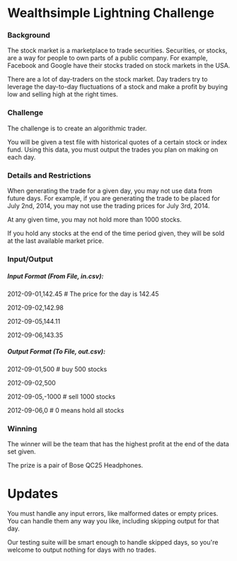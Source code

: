 # Wealthsimple Lightning Challenge

### Background
The stock market is a marketplace to trade securities. Securities, or stocks, are a way for people to own parts of a public company. For example, Facebook and Google have their stocks traded on stock markets in the USA.

There are a lot of day-traders on the stock market. Day traders try to leverage the day-to-day fluctuations of a stock and make a profit by buying low and selling high at the right times.

### Challenge
The challenge is to create an algorithmic trader. 

You will be given a test file with historical quotes of a certain stock or index fund. Using this data, you must output the trades you plan on making on each day.

### Details and Restrictions
When generating the trade for a given day, you may not use data from future days. For example, if you are generating the trade to be placed for July 2nd, 2014, you may not use the trading prices for July 3rd, 2014.

At any given time, you may not hold more than 1000 stocks.

If you hold any stocks at the end of the time period given, they will be sold at the last available market price.

### Input/Output
##### Input Format (From File, in.csv):
2012-09-01,142.45 # The price for the day is 142.45

2012-09-02,142.98

2012-09-05,144.11

2012-09-06,143.35

##### Output Format (To File, out.csv):
2012-09-01,500 # buy 500 stocks

2012-09-02,500

2012-09-05,-1000 # sell 1000 stocks

2012-09-06,0 # 0 means hold all stocks

### Winning
The winner will be the team that has the highest profit at the end of the data set given. 

The prize is a pair of Bose QC25 Headphones.


# Updates
You must handle any input errors, like malformed dates or empty prices. You can handle them any way you like, including skipping output for that day.

Our testing suite will be smart enough to handle skipped days, so you're welcome to output nothing for days with no trades.
